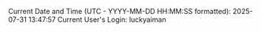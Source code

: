 Current Date and Time (UTC - YYYY-MM-DD HH:MM:SS formatted): 2025-07-31 13:47:57
Current User's Login: luckyaiman
